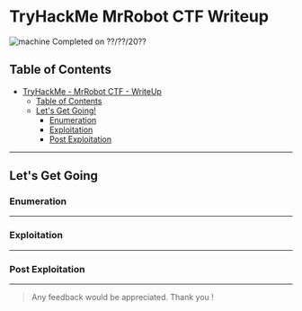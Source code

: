 # TryHackMe MrRobot CTF Writeup
<!-- Description -->
![machine](imgs/machine.png)
Completed on ??/??/20??
<!-- /Description -->
## Table of Contents
<!-- TOC -->
- [TryHackMe - MrRobot CTF - WriteUp](#TryHackMe-MrRobot-CTF-Writeup)
  - [Table of Contents](#table-of-contents)
  - [Let's Get Going!](#lets-get-going)
    - [Enumeration](#enumeration)
    - [Exploitation](#exploitation)
    - [Post Exploitation](#post-exploitation)
<!-- /TOC -->
---
## Let's Get Going
### Enumeration

---
### Exploitation
---
### Post Exploitation
---

> Any feedback would be appreciated. Thank you !
